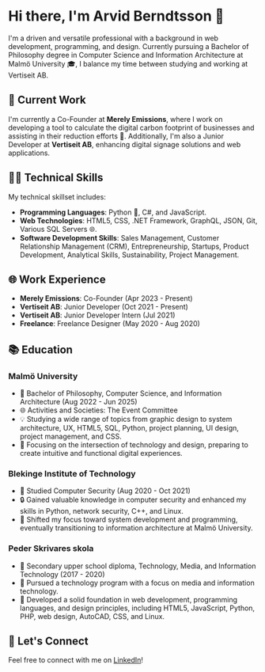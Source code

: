 # Hi there, I'm Arvid Berndtsson 👋

I'm a driven and versatile professional with a background in web development, programming, and design. Currently pursuing a Bachelor of Philosophy degree in Computer Science and Information Architecture at Malmö University 🎓, I balance my time between studying and working at Vertiseit AB.

## 🔭 Current Work

I'm currently a Co-Founder at **Merely Emissions**, where I work on developing a tool to calculate the digital carbon footprint of businesses and assisting in their reduction efforts 🍃. Additionally, I'm also a Junior Developer at **Vertiseit AB**, enhancing digital signage solutions and web applications.

## 👩‍💻 Technical Skills

My technical skillset includes:

- **Programming Languages**: Python 🐍, C#, and JavaScript.
- **Web Technologies**: HTML5, CSS, .NET Framework, GraphQL, JSON, Git, Various SQL Servers 🌐.
- **Software Development Skills**: Sales Management, Customer Relationship Management (CRM), Entrepreneurship, Startups, Product Development, Analytical Skills, Sustainability, Project Management.

## 🌐 Work Experience

- **Merely Emissions**: Co-Founder (Apr 2023 - Present)
- **Vertiseit AB**: Junior Developer (Oct 2021 - Present)
- **Vertiseit AB**: Junior Developer Intern (Jul 2021)
- **Freelance**: Freelance Designer (May 2020 - Aug 2020)

## 📚 Education

### Malmö University
- 📖 Bachelor of Philosophy, Computer Science, and Information Architecture (Aug 2022 - Jun 2025)
- 🌐 Activities and Societies: The Event Committee
- 💡 Studying a wide range of topics from graphic design to system architecture, UX, HTML5, SQL, Python, project planning, UI design, project management, and CSS.
- 🚀 Focusing on the intersection of technology and design, preparing to create intuitive and functional digital experiences.

### Blekinge Institute of Technology
- 📖 Studied Computer Security (Aug 2020 - Oct 2021)
- 🔒 Gained valuable knowledge in computer security and enhanced my skills in Python, network security, C++, and Linux. 
- 🔄 Shifted my focus toward system development and programming, eventually transitioning to information architecture at Malmö University.

### Peder Skrivares skola
- 📜 Secondary upper school diploma, Technology, Media, and Information Technology (2017 - 2020)
- 💼 Pursued a technology program with a focus on media and information technology. 
- 🎨 Developed a solid foundation in web development, programming languages, and design principles, including HTML5, JavaScript, Python, PHP, web design, AutoCAD, CSS, and Linux.

## 🤝 Let's Connect

Feel free to connect with me on [LinkedIn](https://www.linkedin.com/in/arvid-berndtsson)!

